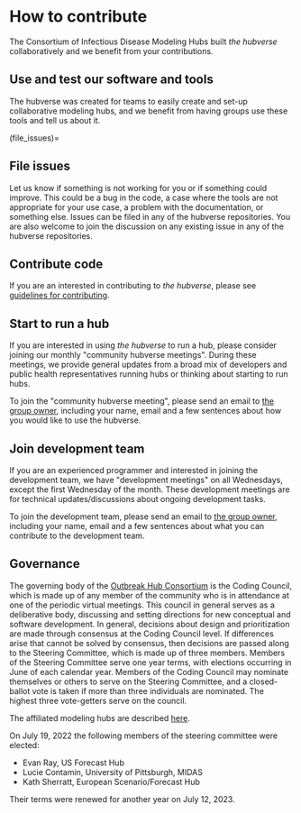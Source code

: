 # How to contribute  

The Consortium of Infectious Disease Modeling Hubs built _the hubverse_ collaboratively and we benefit from your contributions.  

## Use and test our software and tools  

The hubverse was created for teams to easily create and set-up collaborative modeling hubs, and we benefit from having groups use these tools and tell us about it.  

(file_issues)=
## File issues  

Let us know if something is not working for you or if something could improve. This could be a bug in the code, a case where the tools are not appropriate for your use case, a problem with the documentation, or something else. Issues can be filed in any of the hubverse repositories.  You are also welcome to join the discussion on any existing issue in any of the hubverse repositories.

## Contribute code

If you are an interested in contributing to _the hubverse_, please see [guidelines for contributing](https://infectious-disease-modeling-hubs.github.io/hubUtils/CONTRIBUTING.html).  

## Start to run a hub

If you are interested in using _the hubverse_ to run a hub, please consider joining our monthly "community hubverse meetings". During these meetings, we provide general updates from a broad mix of developers and public health representatives running hubs or thinking about starting to run hubs.  

To join the "community hubverse meeting", please send an email to <a href="mailto:hubverse+owner@groups.io">the group owner</a>, including your name, email and a few sentences about how you would like to use the hubverse.  


## Join development team

If you are an experienced programmer and interested in joining the development team, we have "development meetings" on all Wednesdays, except the first Wednesday of the month. These development meetings are for technical updates/discussions about ongoing development tasks. 

To join the development team, please send an email to <a href="mailto:hubverse+owner@groups.io">the group owner</a>, including your name, email and a few sentences about what you can contribute to the development team.

## Governance  
The governing body of the [Outbreak Hub Consortium](../index.md) is the Coding Council, which is made up of any member of the community who is in attendance at one of the periodic virtual meetings.  This council in general serves as a deliberative body, discussing and setting directions for new conceptual and software development. In general, decisions about design and prioritization are made through consensus at the Coding Council level. If differences arise that cannot be solved by consensus, then decisions are passed along to the Steering Committee, which is made up of three members. Members of the Steering Committee serve one year terms, with elections occurring in June of each calendar year. Members of the Coding Council may nominate themselves or others to serve on the Steering Committee, and a closed-ballot vote is taken if more than three individuals are nominated. The highest three vote-getters serve on the council.

The affiliated modeling hubs are described [here](../index.md).


On July 19, 2022 the following members of the steering committee were elected:
   - Evan Ray, US Forecast Hub
   - Lucie Contamin, University of Pittsburgh, MIDAS
   - Kath Sherratt,  European Scenario/Forecast Hub
   
Their terms were renewed for another year on July 12, 2023.  
